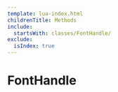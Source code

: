 ```yaml
---
template: lua-index.html
childrenTitle: Methods
include:
  startsWith: classes/FontHandle/
exclude:
  isIndex: true
---
```


# FontHandle
